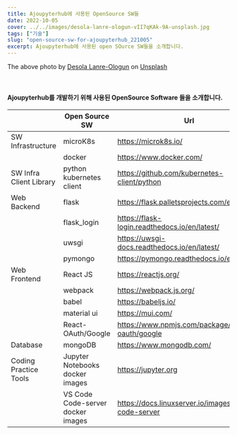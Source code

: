```yaml
---
title: Ajoupyterhub에 사용된 OpenSource SW들
date: 2022-10-05
cover: ../../images/desola-lanre-ologun-vII7qKAk-9A-unsplash.jpg
tags: ["기술"]
slug: "open-source-sw-for-ajoupyterhub_221005"
excerpt: Ajoupyterhub에 사용된 open SOurce SW들을 소개합니다.
---
```


The above photo by <a href="https://unsplash.com/@disruptxn?utm_source=unsplash&utm_medium=referral&utm_content=creditCopyText">Desola Lanre-Ologun</a> on <a href="https://unsplash.com/s/photos/software?utm_source=unsplash&utm_medium=referral&utm_content=creditCopyText">Unsplash</a>

<br/>

#### Ajoupyterhub를 개발하기 위해 사용된 OpenSource Software 들을 소개합니다.



|    | Open Source SW | Url | 
|---|---|---|
| SW Infrastructure   | microK8s  | https://microk8s.io/  | 
|                     | docker    | https://www.docker.com/  |
| SW Infra Client Library |  python kubernetes client      |  https://github.com/kubernetes-client/python |
| Web Backend         | flask |    https://flask.palletsprojects.com/en/2.2.x/    |
|                     | flask_login | https://flask-login.readthedocs.io/en/latest/ |
|                     | uwsgi  |   https://uwsgi-docs.readthedocs.io/en/latest/    |
|                     | pymongo |    https://pymongo.readthedocs.io/en/stable/  | 
| Web Frontend        | React JS |  https://reactjs.org/   |
|                     | webpack | https://webpack.js.org/  |
|                     | babel   | https://babeljs.io/  |
|                     | material ui |  https://mui.com/   |
|                     | React-OAuth/Google| https://www.npmjs.com/package/@react-oauth/google |
| Database            | mongoDB   | https://www.mongodb.com/ |
| Coding Practice Tools | Jupyter Notebooks docker images| https://jupyter.org |
|                     | VS Code Code-server docker images | https://docs.linuxserver.io/images/docker-code-server|


